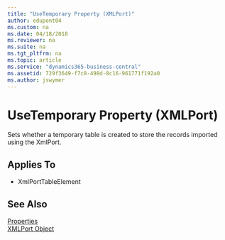 ```yaml
---
title: "UseTemporary Property (XMLPort)"
author: edupont04
ms.custom: na
ms.date: 04/18/2018
ms.reviewer: na
ms.suite: na
ms.tgt_pltfrm: na
ms.topic: article
ms.service: "dynamics365-business-central"
ms.assetid: 729f3649-f7c8-498d-8c16-961771f192a0
ms.author: jswymer
---
```

 
# UseTemporary Property (XMLPort)
Sets whether a temporary table is created to store the records imported using the XmlPort.

## Applies To  

- XmlPortTableElement

## See Also  
[Properties](devenv-properties.md)   
[XMLPort Object](../devenv-xmlport-object.md) 

